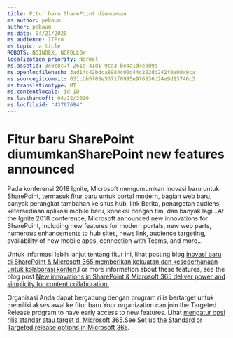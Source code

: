 ```yaml
---
title: Fitur baru SharePoint diumumkan
ms.author: pebaum
author: pebaum
ms.date: 04/21/2020
ms.audience: ITPro
ms.topic: article
ROBOTS: NOINDEX, NOFOLLOW
localization_priority: Normal
ms.assetid: 3e0c8c7f-261a-41d1-9ca3-be4a1d4ebd9a
ms.openlocfilehash: 3ad14c42bdca8984c00d44c222dd242f0e00a9ca
ms.sourcegitcommit: 631cbb5f03e5371f0995e976536d24e9d13746c3
ms.translationtype: MT
ms.contentlocale: id-ID
ms.lasthandoff: 04/22/2020
ms.locfileid: "43767684"
---
```

# <a name="sharepoint-new-features-announced"></a><span data-ttu-id="9dce1-102">Fitur baru SharePoint diumumkan</span><span class="sxs-lookup"><span data-stu-id="9dce1-102">SharePoint new features announced</span></span>

<span data-ttu-id="9dce1-103">Pada konferensi 2018 Ignite, Microsoft mengumumkan inovasi baru untuk SharePoint, termasuk fitur baru untuk portal modern, bagian web baru, banyak perangkat tambahan ke situs hub, link Berita, penargetan audiens, ketersediaan aplikasi mobile baru, koneksi dengan tim, dan banyak lagi...</span><span class="sxs-lookup"><span data-stu-id="9dce1-103">At the Ignite 2018 conference, Microsoft announced new innovations for SharePoint, including new features for modern portals, new web parts, numerous enhancements to hub sites, news link, audience targeting, availability of new mobile apps, connection with Teams, and more...</span></span>
  
<span data-ttu-id="9dce1-104">Untuk informasi lebih lanjut tentang fitur ini, lihat posting blog [inovasi baru di SharePoint &amp; Microsoft 365 memberikan kekuatan dan kesederhanaan untuk kolaborasi konten.](https://go.microsoft.com/fwlink/?linkid=2026502)</span><span class="sxs-lookup"><span data-stu-id="9dce1-104">For more information about these features, see the blog post [New innovations in SharePoint &amp; Microsoft 365 deliver power and simplicity for content collaboration.](https://go.microsoft.com/fwlink/?linkid=2026502)</span></span>
  
<span data-ttu-id="9dce1-105">Organisasi Anda dapat bergabung dengan program rilis bertarget untuk memiliki akses awal ke fitur baru.</span><span class="sxs-lookup"><span data-stu-id="9dce1-105">Your organization can join the Targeted Release program to have early access to new features.</span></span> <span data-ttu-id="9dce1-106">Lihat [mengatur opsi rilis standar atau target di Microsoft 365](https://docs.microsoft.com/office365/admin/manage/release-options-in-office-365).</span><span class="sxs-lookup"><span data-stu-id="9dce1-106">See [Set up the Standard or Targeted release options in Microsoft 365](https://docs.microsoft.com/office365/admin/manage/release-options-in-office-365).</span></span>
